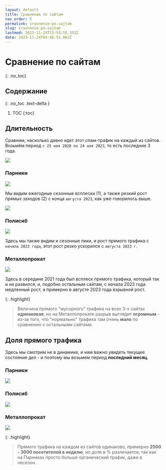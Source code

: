 ```yaml
---
layout: default
title: Сравнение по сайтам
nav_order: 5
permalink: sravnenie-po-sajtam
slug: sravnenie-po-sajtam
lastmod: 2023-11-24T15:53:55.352Z
date: 2023-11-24T04:46:51.862Z
---
```


# Сравнение по сайтам
{: .no_toc}

## Содержание
{: .no_toc .text-delta }

1. TOC
{:toc}

## Длительность

Сравним, насколько давно идет этот спам-трафик на каждый из сайтов. Возьмём период `с 25 ноя 2020 по 24 ноя 2023`, то есть последние 3 года.

![](/assets/images/2023-11-24%2022_15_37-Window.png)

### Парники

![](/assets/images/2023-11-24%2022_21_39-Window.png)

Мы видим ежегодные сезонные всплески (1), а также резкий рост прямых заходов (2) с конца `августа 2023`, как уже говорилось выше.

![](/assets/images/2023-11-24%2022_16_21-Window.png)

### Полисиб

![](/assets/images/2023-11-24%2022_23_35-Window.png)

Здесь мы также видим и сезонные пики, и рост прямого трафика с `начала 2023 года`, этот рост резко ускорился с `августа 2023 г`.

### Металлопрокат

![](/assets/images/2023-11-24%2022_22_42-Window.png)

Здесь в середине 2021 года был всплеск прямого трафика, который так и не развился, и, подобно остальным сайтам, с начала 2023 года медленный рост, а примерно в августе 2023 года взрывной рост.

{: .highlight}
> Величина прямого "мусорного" трафика на всех 3-х сайтах **одинаковая**, но на Металлопрокате разрыв выглядит **огромным** - из-за того, что "нормально" трафика там очень **мало** по сравнению с остальными сайтами.

## Доля прямого трафика

Здесь мы смотрим не в динамике, и нам важно увидеть текущее состояние дел - и поэтому мы возьмем период **последний месяц**.

### Парники

![](/assets/images/2023-11-24%2022_48_26-Window.png)

### Полисиб

![](/assets/images/2023-11-24%2022_48_50-Window.png)

### Металлопрокат

![](/assets/images/2023-11-24%2022_49_14-Window.png)

{: .highlight}
> Прямого трафика на каждом из сайтов одинаково, примерно **2500 - 3000 посетителей в неделю**, но доля в % различается, так как на Парниках просто больше органический трафик, даже в несезон.
